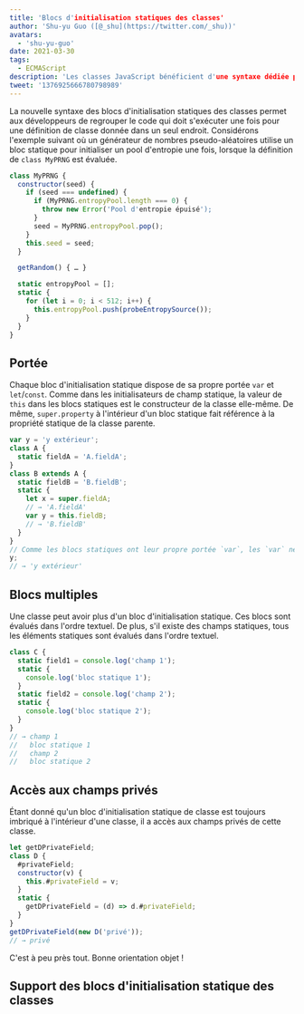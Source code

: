 ```yaml
---
title: 'Blocs d'initialisation statiques des classes'
author: 'Shu-yu Guo ([@_shu](https://twitter.com/_shu))'
avatars:
  - 'shu-yu-guo'
date: 2021-03-30
tags:
  - ECMAScript
description: 'Les classes JavaScript bénéficient d'une syntaxe dédiée pour l'initialisation statique.'
tweet: '1376925666780798989'
---
```

La nouvelle syntaxe des blocs d'initialisation statiques des classes permet aux développeurs de regrouper le code qui doit s'exécuter une fois pour une définition de classe donnée dans un seul endroit. Considérons l'exemple suivant où un générateur de nombres pseudo-aléatoires utilise un bloc statique pour initialiser un pool d'entropie une fois, lorsque la définition de `class MyPRNG` est évaluée.

<!--truncate-->
```js
class MyPRNG {
  constructor(seed) {
    if (seed === undefined) {
      if (MyPRNG.entropyPool.length === 0) {
        throw new Error('Pool d'entropie épuisé');
      }
      seed = MyPRNG.entropyPool.pop();
    }
    this.seed = seed;
  }

  getRandom() { … }

  static entropyPool = [];
  static {
    for (let i = 0; i < 512; i++) {
      this.entropyPool.push(probeEntropySource());
    }
  }
}
```

## Portée

Chaque bloc d'initialisation statique dispose de sa propre portée `var` et `let`/`const`. Comme dans les initialisateurs de champ statique, la valeur de `this` dans les blocs statiques est le constructeur de la classe elle-même. De même, `super.property` à l'intérieur d'un bloc statique fait référence à la propriété statique de la classe parente.

```js
var y = 'y extérieur';
class A {
  static fieldA = 'A.fieldA';
}
class B extends A {
  static fieldB = 'B.fieldB';
  static {
    let x = super.fieldA;
    // → 'A.fieldA'
    var y = this.fieldB;
    // → 'B.fieldB'
  }
}
// Comme les blocs statiques ont leur propre portée `var`, les `var` ne se surélèvent pas !
y;
// → 'y extérieur'
```

## Blocs multiples

Une classe peut avoir plus d'un bloc d'initialisation statique. Ces blocs sont évalués dans l'ordre textuel. De plus, s'il existe des champs statiques, tous les éléments statiques sont évalués dans l'ordre textuel.

```js
class C {
  static field1 = console.log('champ 1');
  static {
    console.log('bloc statique 1');
  }
  static field2 = console.log('champ 2');
  static {
    console.log('bloc statique 2');
  }
}
// → champ 1
//   bloc statique 1
//   champ 2
//   bloc statique 2
```

## Accès aux champs privés

Étant donné qu'un bloc d'initialisation statique de classe est toujours imbriqué à l'intérieur d'une classe, il a accès aux champs privés de cette classe.

```js
let getDPrivateField;
class D {
  #privateField;
  constructor(v) {
    this.#privateField = v;
  }
  static {
    getDPrivateField = (d) => d.#privateField;
  }
}
getDPrivateField(new D('privé'));
// → privé
```

C'est à peu près tout. Bonne orientation objet !

## Support des blocs d'initialisation statique des classes

<feature-support chrome="91 https://bugs.chromium.org/p/v8/issues/detail?id=11375"
                 firefox="non"
                 safari="non"
                 nodejs="non"
                 babel="oui https://babeljs.io/docs/en/babel-plugin-proposal-class-static-block"></feature-support>
